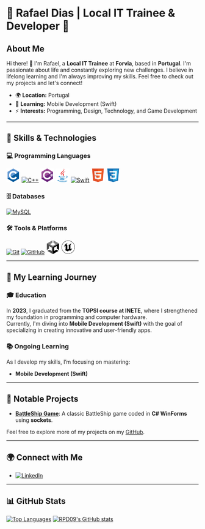 # 🌟 Rafael Dias | Local IT Trainee & Developer 🌟

## About Me
Hi there! 👋 I'm Rafael, a **Local IT Trainee** at **Forvia**, based in **Portugal**. I'm passionate about life and constantly exploring new challenges. I believe in lifelong learning and I'm always improving my skills. Feel free to check out my projects and let's connect!

- 🌍 **Location:** Portugal  
- 🧠 **Learning:** Mobile Development (Swift)  
- ⚡ **Interests:** Programming, Design, Technology, and Game Development  

---

## 🚀 Skills & Technologies

### 💻 Programming Languages
<p align="left">
  <a href="https://en.wikipedia.org/wiki/C_(programming_language)" target="_blank" rel="noreferrer"><img src="https://raw.githubusercontent.com/devicons/devicon/master/icons/c/c-original.svg" width="36" height="36" alt="C" /></a>
  <a href="https://en.wikipedia.org/wiki/C%2B%2B" target="_blank" rel="noreferrer"><img src="https://cdn.jsdelivr.net/gh/devicons/devicon@latest/icons/cplusplus/cplusplus-original.svg" width="36" height="36" alt="C++" /></a>
  <a href="https://learn.microsoft.com/en-us/dotnet/csharp/" target="_blank" rel="noreferrer"><img src="https://raw.githubusercontent.com/devicons/devicon/master/icons/csharp/csharp-original.svg" width="36" height="36" alt="C#" /></a>
  <a href="https://www.oracle.com/java/" target="_blank" rel="noreferrer"><img src="https://raw.githubusercontent.com/devicons/devicon/master/icons/java/java-original.svg" width="36" height="36" alt="Java" /></a>
  <a href="https://www.swift.org/" target="_blank" rel="noreferrer"><img src="https://cdn.jsdelivr.net/gh/devicons/devicon@latest/icons/swift/swift-original.svg" width="36" height="36" alt="Swift" /></a>
  <a href="https://developer.mozilla.org/en-US/docs/Web/HTML" target="_blank" rel="noreferrer"><img src="https://raw.githubusercontent.com/devicons/devicon/master/icons/html5/html5-original.svg" width="36" height="36" alt="HTML" /></a>
  <a href="https://developer.mozilla.org/en-US/docs/Web/CSS" target="_blank" rel="noreferrer"><img src="https://raw.githubusercontent.com/devicons/devicon/master/icons/css3/css3-original.svg" width="36" height="36" alt="CSS" /></a>
</p>

### 🗄️ Databases
<p align="left">
  <a href="https://www.mysql.com/" target="_blank" rel="noreferrer"><img src="https://raw.githubusercontent.com/danielcranney/readme-generator/main/public/icons/skills/mysql-colored.svg" width="36" height="36" alt="MySQL" /></a>
</p>

### 🛠️ Tools & Platforms
<p align="left">
  <a href="https://git-scm.com/" target="_blank" rel="noreferrer"><img src="https://raw.githubusercontent.com/danielcranney/readme-generator/main/public/icons/skills/git-colored.svg" width="36" height="36" alt="Git" /></a>
  <a href="https://github.com/" target="_blank" rel="noreferrer"><img src="https://cdn.jsdelivr.net/gh/devicons/devicon/icons/github/github-original.svg" width="36" height="36" alt="GitHub" /></a>
  <a href="https://unity.com/" target="_blank" rel="noreferrer"><img src="https://raw.githubusercontent.com/devicons/devicon/master/icons/unity/unity-original.svg" width="36" height="36" alt="Unity" /></a>
  <a href="https://www.unrealengine.com/" target="_blank" rel="noreferrer"><img src="https://raw.githubusercontent.com/devicons/devicon/master/icons/unrealengine/unrealengine-original.svg" width="36" height="36" alt="Unreal Engine" /></a>
</p>

---

## 🌱 My Learning Journey

### 🎓 Education
In **2023**, I graduated from the **TGPSI course at INETE**, where I strengthened my foundation in programming and computer hardware.  
Currently, I'm diving into **Mobile Development (Swift)** with the goal of specializing in creating innovative and user-friendly apps.

### 📚 Ongoing Learning
As I develop my skills, I’m focusing on mastering:
- **Mobile Development (Swift)**

---

## 💼 Notable Projects

- **[BattleShip Game](https://github.com/RPD09/Battleship-game)**: A classic BattleShip game coded in **C# WinForms** using **sockets**.

Feel free to explore more of my projects on my [GitHub](https://github.com/RPD09?tab=repositories).

---

## 🌍 Connect with Me

- [![LinkedIn](https://img.shields.io/badge/LinkedIn-0A66C2?style=for-the-badge&logo=linkedin&logoColor=white)](https://www.linkedin.com/in/rafael-pdias/)

---

## 📊 GitHub Stats

<p align="left">
  <a href="https://github.com/RPD09" align="left"><img src="https://github-readme-stats.vercel.app/api/top-langs/?username=RPD09&langs_count=11&title_color=a855f7&text_color=facc15&icon_color=a855f7&bg_color=27272a&hide_border=true&locale=en&custom_title=Top%20%Languages" alt="Top Languages" /></a>
  <a href="http://www.github.com/RPD09"><img src="https://github-readme-stats.vercel.app/api?username=RPD09&show_icons=true&hide=&count_private=true&title_color=a855f7&text_color=facc15&icon_color=a855f7&bg_color=27272a&hide_border=true&show_icons=true" alt="RPD09's GitHub stats" /></a>
</p>
